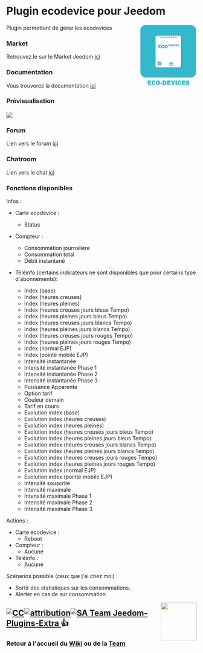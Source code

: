 # Plugin ecodevice pour Jeedom

<img src="plugin_info/ecodevice_icon.png" align="right" height="160" width="150">

Plugin permettant de gérer les ecodevices

### Market

Retrouvez le sur le Market Jeedom [ici](https://www.jeedom.com/market/index.php?v=d&p=market&type=plugin&name=ecodevice)

### Documentation

Vous trouverez la documentation [ici](https://github.com/Jeedom-Plugins-Extra/ecodevice/blob/stable/docs/fr_FR/index.md)

### Prévisualisation

<img src="docs/images/ecodevice_screenshot1.jpg" align="center">

### Forum

Lien vers le forum [ici](https://www.jeedom.com/forum/viewtopic.php?f=149&t=2033)

### Chatroom

Lien vers le chat [ici](https://discord.gg/eC3G2x9)

### Fonctions disponibles

Infos :
+ Carte ecodevice :
  * Status
+ Compteur :
  * Consommation journalière
  * Consommation total
  * Débit instantané

+ Téléinfo (certains indicateurs ne sont disponibles que pour certains type d'abonnements):
  * Index (base)
  * Index (heures creuses)
  * Index (heures pleines)
  * Index (heures creuses jours bleus Tempo)
  * Index (heures pleines jours bleus Tempo)
  * Index (heures creuses jours blancs Tempo)
  * Index (heures pleines jours blancs Tempo)
  * Index (heures creuses jours rouges Tempo)
  * Index (heures pleines jours rouges Tempo)
  * Index (normal EJP)
  * Index (pointe mobile EJP)
  * Intensité instantanée
  * Intensité instantanée Phase 1
  * Intensité instantanée Phase 2
  * Intensité instantanée Phase 3
  * Puissance Apparente
  * Option tarif
  * Couleur demain
  * Tarif en cours
  * Evolution index (base)
  * Evolution index (heures creuses)
  * Evolution index (heures pleines)
  * Evolution index (heures creuses jours bleus Tempo)
  * Evolution index (heures pleines jours bleus Tempo)
  * Evolution index (heures creuses jours blancs Tempo)
  * Evolution index (heures pleines jours blancs Tempo)
  * Evolution index (heures creuses jours rouges Tempo)
  * Evolution index (heures pleines jours rouges Tempo)
  * Evolution index (normal EJP)
  * Evolution index (pointe mobile EJP)
  * Intensité souscrite
  * Intensité maximale
  * Intensité maximale Phase 1
  * Intensité maximale Phase 2
  * Intensité maximale Phase 3

Actions :
+ Carte ecodevice :
  * Reboot
+ Compteur :
  * Aucune
+ Téléinfo :
  * Aucune

Scénarios possible (ceux que j'ai chez moi) :
* Sortir des statistiques sur les consommations.
* Alerter en cas de sur consommation

<img src="https://github.com/Jeedom-Plugins-Extra/Jeedom-Plugins-Extra/blob/master/images/Jeedom-Plugins-Extra.png" align="right" height="100" width="95">

## <a href="https://creativecommons.org/licenses/by-sa/4.0/"><img alt="CC" src="https://creativecommons.org/images/deed/cc_blue_x2.png" height="24px" width="24px"><img alt="attribution" src="https://creativecommons.org/images/deed/attribution_icon_blue_x2.png" height="24px" width="24px"><img alt="SA" src="https://creativecommons.org/images/deed/sa_blue_x2.png" height="24px" width="24px"> Team Jeedom-Plugins-Extra </a> 👍
### Retour à l'accueil du [Wiki](https://github.com/Jeedom-Plugins-Extra/Jeedom-Plugins-Extra/wiki) ou de la [Team](https://github.com/Jeedom-Plugins-Extra)
